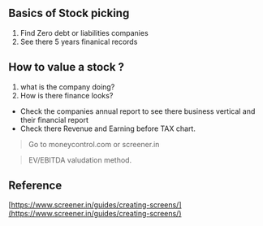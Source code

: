 


## Basics of Stock picking

 1. Find Zero debt or liabilities companies
 2. See there 5 years finanical records

## How to  value a stock ?
1. what is the company doing?
2. How is there finance looks?
* Check the companies annual report to see there business vertical and their financial report
* Check there Revenue and Earning before TAX chart.
> Go to moneycontrol.com or screener.in 

>EV/EBITDA valudation method.
>
## Reference
[https://www.screener.in/guides/creating-screens/](https://www.screener.in/guides/creating-screens/)


<!--stackedit_data:
eyJoaXN0b3J5IjpbMTgzMTg5MDEyMywxMTkyNTY5MDMyLC0yMT
I5MjYxOTMsMjE0MTI2NTE0Myw0MTI3NzM1ODgsLTYxMjgzNDU5
Nl19
-->